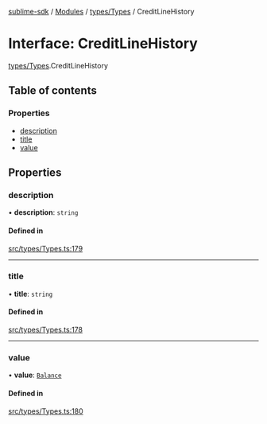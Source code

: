[sublime-sdk](../README.md) / [Modules](../modules.md) / [types/Types](../modules/types_Types.md) / CreditLineHistory

# Interface: CreditLineHistory

[types/Types](../modules/types_Types.md).CreditLineHistory

## Table of contents

### Properties

- [description](types_Types.CreditLineHistory.md#description)
- [title](types_Types.CreditLineHistory.md#title)
- [value](types_Types.CreditLineHistory.md#value)

## Properties

### description

• **description**: `string`

#### Defined in

[src/types/Types.ts:179](https://github.com/sublime-finance/sublime-sdk/blob/e0a8c27/src/types/Types.ts#L179)

___

### title

• **title**: `string`

#### Defined in

[src/types/Types.ts:178](https://github.com/sublime-finance/sublime-sdk/blob/e0a8c27/src/types/Types.ts#L178)

___

### value

• **value**: [`Balance`](types_Types.Balance.md)

#### Defined in

[src/types/Types.ts:180](https://github.com/sublime-finance/sublime-sdk/blob/e0a8c27/src/types/Types.ts#L180)
